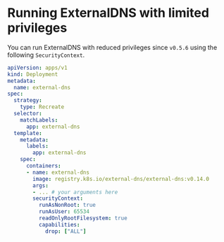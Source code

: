 # Running ExternalDNS with limited privileges

You can run ExternalDNS with reduced privileges since `v0.5.6` using the following `SecurityContext`.

```yaml
apiVersion: apps/v1
kind: Deployment
metadata:
  name: external-dns
spec:
  strategy:
    type: Recreate
  selector:
    matchLabels:
      app: external-dns
  template:
    metadata:
      labels:
        app: external-dns
    spec:
      containers:
      - name: external-dns
        image: registry.k8s.io/external-dns/external-dns:v0.14.0
        args:
        - ... # your arguments here
        securityContext:
          runAsNonRoot: true
          runAsUser: 65534
          readOnlyRootFilesystem: true
          capabilities:
            drop: ["ALL"]
```
